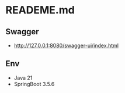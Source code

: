 # READEME.md

## Swagger

- http://127.0.0.1:8080/swagger-ui/index.html

## Env

- Java 21
- SpringBoot 3.5.6
